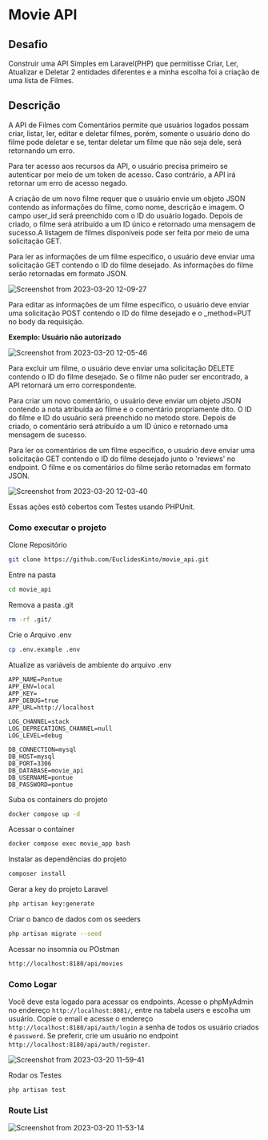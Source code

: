 # Movie API

## Desafio

Construir uma API Simples em Laravel(PHP) que permitisse Criar, Ler, Atualizar e Deletar 2 entidades diferentes e a minha escolha 
foi a criação de uma lista de Filmes.

## Descrição

A API de Filmes com Comentários permite que usuários logados possam criar, listar, ler, editar e deletar filmes, porém, somente o usuário dono do filme 
pode deletar e se, tentar deletar um filme que não seja dele, será retornando um erro.

Para ter acesso aos recursos da API, o usuário precisa primeiro se autenticar por meio de um token de acesso. Caso contrário, 
a API irá retornar um erro de acesso negado.

A criação de um novo filme requer que o usuário envie um objeto JSON contendo as informações do filme, como nome, descrição e imagem. O campo user_id será preenchido com o ID do usuário logado.
Depois de criado, o filme será atribuído a um ID único e retornado uma mensagem de sucesso.A listagem de filmes disponíveis pode ser feita por 
meio de uma solicitação GET. 

Para ler as informações de um filme específico, o usuário deve enviar uma solicitação GET contendo o ID do filme desejado. 
As informações do filme serão retornadas em formato JSON.

![Screenshot from 2023-03-20 12-09-27](https://user-images.githubusercontent.com/57235071/226382952-71b02897-21c8-4544-bce8-c649421964e7.png)

Para editar as informações de um filme específico, o usuário deve enviar uma solicitação POST contendo o ID do filme desejado e o _method=PUT no body
da requisição.

**Exemplo: Usuário não autorizado**

![Screenshot from 2023-03-20 12-05-46](https://user-images.githubusercontent.com/57235071/226381986-5f5ff2ee-2c60-4c2d-aff1-c3ba65e6e7c8.png)

Para excluir um filme, o usuário deve enviar uma solicitação DELETE contendo o ID do filme desejado. Se o filme não puder ser encontrado, 
a API retornará um erro correspondente.

Para criar um novo comentário, o usuário deve enviar um objeto JSON contendo a nota atribuída ao filme e o comentário 
propriamente dito. O ID do filme e ID do usuário será preenchido no metodo store. 
Depois de criado, o comentário será atribuído a um ID único e retornado uma mensagem de sucesso.

Para ler os comentários de um filme específico, o usuário deve enviar uma solicitação GET contendo o ID do filme desejado junto o 'reviews' no endpoint.
O filme e os comentários do filme serão retornadas em formato JSON.

![Screenshot from 2023-03-20 12-03-40](https://user-images.githubusercontent.com/57235071/226381446-34253724-9623-47ce-b76c-36c6c4ecaae4.png)

Essas ações estõ cobertos com Testes usando PHPUnit.

### Como executar o projeto
Clone Repositório
```sh
git clone https://github.com/EuclidesKinto/movie_api.git
```

Entre na pasta
```sh
cd movie_api
```

Remova a pasta .git
```sh
rm -rf .git/
```

Crie o Arquivo .env
```sh
cp .env.example .env
```
Atualize as variáveis de ambiente do arquivo .env
```dosini
APP_NAME=Pontue
APP_ENV=local
APP_KEY=
APP_DEBUG=true
APP_URL=http://localhost

LOG_CHANNEL=stack
LOG_DEPRECATIONS_CHANNEL=null
LOG_LEVEL=debug

DB_CONNECTION=mysql
DB_HOST=mysql
DB_PORT=3306
DB_DATABASE=movie_api
DB_USERNAME=pontue
DB_PASSWORD=pontue
```
Suba os containers do projeto
```sh
docker compose up -d
```

Acessar o container
```sh
docker compose exec movie_app bash
```

Instalar as dependências do projeto
```sh
composer install
```

Gerar a key do projeto Laravel
```sh
php artisan key:generate
```

Criar o banco de dados com os seeders
```sh
php artisan migrate --seed
```

Acessar no insomnia ou POstman
```sh
http://localhost:8180/api/movies
```

### Como Logar

Você deve esta logado para acessar os endpoints. Acesse o phpMyAdmin no endereço ```http://localhost:8081/```, 
entre na tabela users e escolha um usuário. Copie o email e acesse o endereço ```http://localhost:8180/api/auth/login```
a senha de todos os usuário criados é ```password```. 
Se preferir, crie um usuário no endpoint ```http://localhost:8180/api/auth/register```.

![Screenshot from 2023-03-20 11-59-41](https://user-images.githubusercontent.com/57235071/226380296-8f398347-64d6-4d9d-b9d6-fbfb0f589d93.png)


Rodar os Testes
```sh
php artisan test
```

### Route List

![Screenshot from 2023-03-20 11-53-14](https://user-images.githubusercontent.com/57235071/226379308-970271ce-912f-41b9-9013-9bf0d4f3255e.png)

